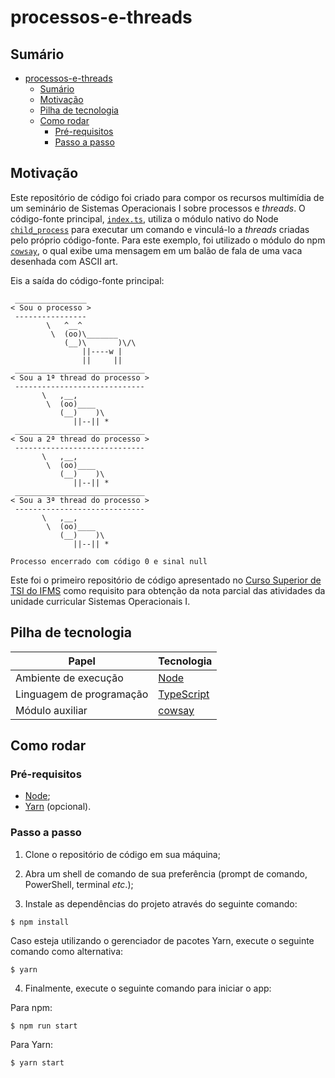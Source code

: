 # processos-e-threads

## Sumário

- [processos-e-threads](#processos-e-threads)
  - [Sumário](#sumário)
  - [Motivação](#motivação)
  - [Pilha de tecnologia](#pilha-de-tecnologia)
  - [Como rodar](#como-rodar)
    - [Pré-requisitos](#pré-requisitos)
    - [Passo a passo](#passo-a-passo)

## Motivação

Este repositório de código foi criado para compor os recursos multimídia de um seminário de Sistemas Operacionais I sobre processos e _threads_. O código-fonte principal, [`index.ts`](./index.ts), utiliza o módulo nativo do Node [`child_process`](https://www.npmjs.com/package/child_process) para executar um comando e vinculá-lo a _threads_ criadas pelo próprio código-fonte. Para este exemplo, foi utilizado o módulo do npm [`cowsay`](https://www.npmjs.com/package/cowsay), o qual exibe uma mensagem em um balão de fala de uma vaca desenhada com ASCII art.

Eis a saída do código-fonte principal:

```console
 ________________
< Sou o processo >
 ----------------
        \   ^__^
         \  (oo)\_______
            (__)\       )\/\
                ||----w |
                ||     ||
 _____________________________
< Sou a 1ª thread do processo >
 -----------------------------
       \   ,__,
        \  (oo)____
           (__)    )\
              ||--|| *
 _____________________________
< Sou a 2ª thread do processo >
 -----------------------------
       \   ,__,
        \  (oo)____
           (__)    )\
              ||--|| *
 _____________________________
< Sou a 3ª thread do processo >
 -----------------------------
       \   ,__,
        \  (oo)____
           (__)    )\
              ||--|| *

Processo encerrado com código 0 e sinal null
```

Este foi o primeiro repositório de código apresentado no [Curso Superior de TSI do IFMS](https://www.ifms.edu.br/campi/campus-aquidauana/cursos/graduacao/sistemas-para-internet/sistemas-para-internet) como requisito para obtenção da nota parcial das atividades da unidade curricular Sistemas Operacionais I.

## Pilha de tecnologia

| Papel | Tecnologia |
|-|-|
| Ambiente de execução | [Node](https://nodejs.org/en/) |
| Linguagem de programação | [TypeScript](https://www.typescriptlang.org/) |
| Módulo auxiliar | [cowsay](https://www.npmjs.com/package/cowsay) |

## Como rodar

### Pré-requisitos

- [Node](https://nodejs.org/en/download/);
- [Yarn](https://yarnpkg.com/) (opcional).

### Passo a passo

1. Clone o repositório de código em sua máquina;
   
2. Abra um shell de comando de sua preferência (prompt de comando, PowerShell, terminal _etc_.);
   
3. Instale as dependências do projeto através do seguinte comando:

```console
$ npm install
```

Caso esteja utilizando o gerenciador de pacotes Yarn, execute o seguinte comando como alternativa:

```console
$ yarn
```

4. Finalmente, execute o seguinte comando para iniciar o app:

Para npm:

```console
$ npm run start
```

Para Yarn:

```console
$ yarn start
```